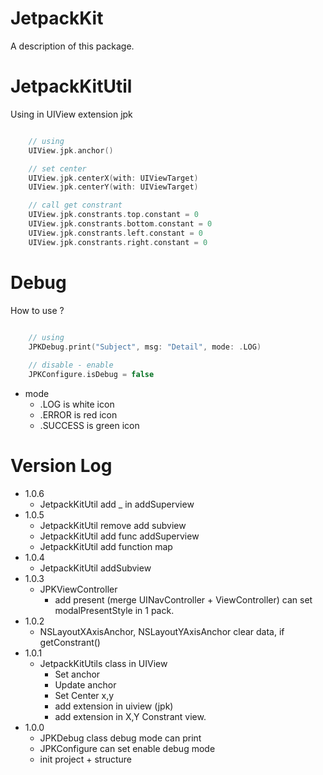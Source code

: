 # JetpackKit

A description of this package.

# JetpackKitUtil
Using in UIView extension jpk
```swift

    // using
    UIView.jpk.anchor()

    // set center
    UIView.jpk.centerX(with: UIViewTarget)
    UIView.jpk.centerY(with: UIViewTarget)

    // call get constrant
    UIView.jpk.constrants.top.constant = 0
    UIView.jpk.constrants.bottom.constant = 0
    UIView.jpk.constrants.left.constant = 0
    UIView.jpk.constrants.right.constant = 0

```

# Debug
How to use ?
```swift
    
    // using 
    JPKDebug.print("Subject", msg: "Detail", mode: .LOG)

    // disable - enable
    JPKConfigure.isDebug = false
```
* mode
    * .LOG is white icon
    * .ERROR is red icon
    * .SUCCESS is green icon

# Version Log
* 1.0.6
    * JetpackKitUtil add _ in addSuperview
* 1.0.5
    * JetpackKitUtil remove add subview
    * JetpackKitUtil add func addSuperview
    * JetpackKitUtil add function map 
* 1.0.4
    * JetpackKitUtil addSubview
* 1.0.3
    * JPKViewController
        * add present (merge UINavController + ViewController) can set modalPresentStyle in 1 pack.
* 1.0.2
    * NSLayoutXAxisAnchor, NSLayoutYAxisAnchor clear data, if getConstrant()
* 1.0.1
    * JetpackKitUtils class in UIView
        * Set anchor
        * Update anchor
        * Set Center x,y
        * add extension in uiview (jpk)
        * add extension in X,Y Constrant view.
* 1.0.0
    * JPKDebug class debug mode can print
    * JPKConfigure can set enable debug mode
    * init project + structure
    
